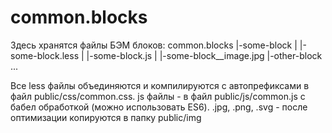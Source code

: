 # common.blocks

Здесь хранятся файлы БЭМ блоков:
common.blocks
|-some-block
|  |-some-block.less
|  |-some-block.js
|  |-some-block__image.jpg
|-other-block
...

Все less файлы объединяются и компилируются c автопрефиксами в файл public/css/common.css.
js файлы - в файл public/js/common.js c бабел обработкой (можно использовать ES6).
.jpg, .png, .svg - после оптимизации копируются в папку public/img
